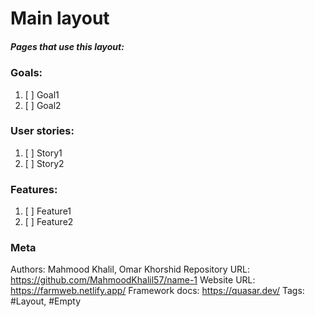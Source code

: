 # Main layout

##### Pages that use this layout: 

### Goals:
1. [ ] Goal1
2. [ ] Goal2

### User stories:
1. [ ] Story1
2. [ ] Story2


### Features:
1. [ ] Feature1
2. [ ] Feature2

### Meta
Authors: Mahmood Khalil, Omar Khorshid
Repository URL: https://github.com/MahmoodKhalil57/name-1
Website URL: https://farmweb.netlify.app/
Framework docs: https://quasar.dev/
Tags: #Layout, #Empty